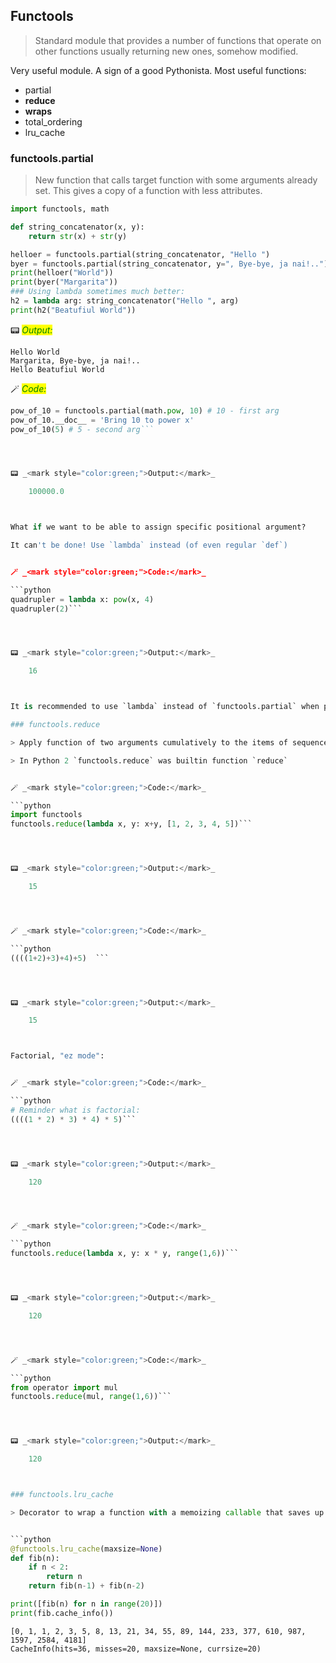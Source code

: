 ## Functools

> Standard module that provides a number of functions that operate on other functions usually returning new ones, somehow modified.

Very useful module. A sign of a good Pythonista. Most useful functions:

* partial
* **reduce**
* **wraps**
* total_ordering
* lru_cache

### functools.partial

> New function that calls target function with some arguments already set. This gives a copy of a function with less attributes.


```python
import functools, math

def string_concatenator(x, y):
    return str(x) + str(y)

helloer = functools.partial(string_concatenator, "Hello ")
byer = functools.partial(string_concatenator, y=", Bye-bye, ja nai!..")
print(helloer("World"))
print(byer("Margarita"))
### Using lambda sometimes much better:
h2 = lambda arg: string_concatenator("Hello ", arg)
print(h2("Beatufiul World"))
```

📟 _<mark style="color:green;">Output:</mark>_

    Hello World
    Margarita, Bye-bye, ja nai!..
    Hello Beatufiul World



🪄 _<mark style="color:green;">Code:</mark>_

```python
pow_of_10 = functools.partial(math.pow, 10) # 10 - first arg
pow_of_10.__doc__ = 'Bring 10 to power x'
pow_of_10(5) # 5 - second arg```




📟 _<mark style="color:green;">Output:</mark>_

    100000.0



What if we want to be able to assign specific positional argument?

It can't be done! Use `lambda` instead (of even regular `def`)


🪄 _<mark style="color:green;">Code:</mark>_

```python
quadrupler = lambda x: pow(x, 4)
quadrupler(2)```




📟 _<mark style="color:green;">Output:</mark>_

    16



It is recommended to use `lambda` instead of `functools.partial` when possible.

### functools.reduce

> Apply function of two arguments cumulatively to the items of sequence, from left to right, so as to reduce the sequence to a single value. 

> In Python 2 `functools.reduce` was builtin function `reduce`


🪄 _<mark style="color:green;">Code:</mark>_

```python
import functools
functools.reduce(lambda x, y: x+y, [1, 2, 3, 4, 5])```




📟 _<mark style="color:green;">Output:</mark>_

    15




🪄 _<mark style="color:green;">Code:</mark>_

```python
((((1+2)+3)+4)+5)  ```




📟 _<mark style="color:green;">Output:</mark>_

    15



Factorial, "ez mode":


🪄 _<mark style="color:green;">Code:</mark>_

```python
# Reminder what is factorial:
((((1 * 2) * 3) * 4) * 5)```




📟 _<mark style="color:green;">Output:</mark>_

    120




🪄 _<mark style="color:green;">Code:</mark>_

```python
functools.reduce(lambda x, y: x * y, range(1,6))```




📟 _<mark style="color:green;">Output:</mark>_

    120




🪄 _<mark style="color:green;">Code:</mark>_

```python
from operator import mul
functools.reduce(mul, range(1,6))```




📟 _<mark style="color:green;">Output:</mark>_

    120



### functools.lru_cache

> Decorator to wrap a function with a memoizing callable that saves up to the maxsize most recent calls. 


```python
@functools.lru_cache(maxsize=None)
def fib(n):
    if n < 2:
        return n
    return fib(n-1) + fib(n-2)

print([fib(n) for n in range(20)])
print(fib.cache_info())
```

    [0, 1, 1, 2, 3, 5, 8, 13, 21, 34, 55, 89, 144, 233, 377, 610, 987, 1597, 2584, 4181]
    CacheInfo(hits=36, misses=20, maxsize=None, currsize=20)